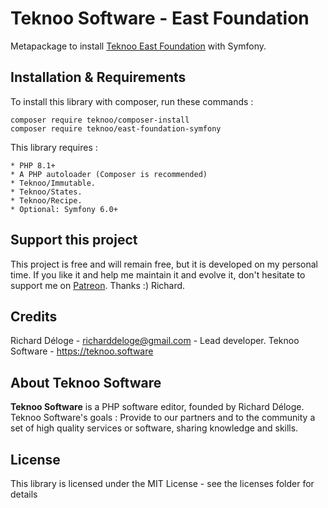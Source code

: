 Teknoo Software - East Foundation
=================================

Metapackage to install [Teknoo East Foundation](https://github.com/TeknooSoftware/east-foundation) with Symfony.

Installation & Requirements
---------------------------
To install this library with composer, run these commands :

    composer require teknoo/composer-install
    composer require teknoo/east-foundation-symfony  

This library requires :

    * PHP 8.1+
    * A PHP autoloader (Composer is recommended)
    * Teknoo/Immutable.
    * Teknoo/States.
    * Teknoo/Recipe.
    * Optional: Symfony 6.0+

Support this project
---------------------

This project is free and will remain free, but it is developed on my personal time. 
If you like it and help me maintain it and evolve it, don't hesitate to support me on [Patreon](https://patreon.com/teknoo_software).
Thanks :) Richard. 

Credits
-------
Richard Déloge - <richarddeloge@gmail.com> - Lead developer.
Teknoo Software - <https://teknoo.software>

About Teknoo Software
---------------------
**Teknoo Software** is a PHP software editor, founded by Richard Déloge.
Teknoo Software's goals : Provide to our partners and to the community a set of high quality services or software,
 sharing knowledge and skills.

License
-------
This library is licensed under the MIT License - see the licenses folder for details
